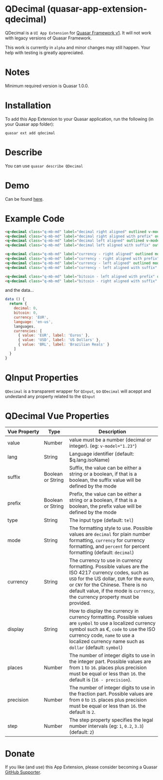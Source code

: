 QDecimal (quasar-app-extension-qdecimal)
===

QDecimal is a `UI App Extension` for [Quasar Framework v1](https://v1.quasar-framework.org/). It will not work with legacy versions of Quasar Framework.

This work is currently in `alpha` and minor changes may still happen. Your help with testing is greatly appreciated.

# Notes
Minimum required version is Quasar 1.0.0.

# Installation
To add this App Extension to your Quasar application, run the following (in your Quasar app folder):
```
quasar ext add qdecimal
```

# Describe
You can use `quasar describe QDecimal`

# Demo
Can be found [here](https://qdecimal.netlify.com/#/).

# Example Code
```html
<q-decimal class="q-mb-md" label="decimal right aligned" outlined v-model="decimal" input-style="text-align: right"></q-decimal>
<q-decimal class="q-mb-md" label="decimal right aligned with prefix" outlined v-model="decimal" input-style="text-align: right" prefix="Px"></q-decimal>
<q-decimal class="q-mb-md" label="decimal left aligned" outlined v-model="decimal"></q-decimal>
<q-decimal class="q-mb-md" label="decimal left aligned with suffix" outlined v-model="decimal" suffix="Sx"></q-decimal>

<q-decimal class="q-mb-md" label="currency - right aligned" outlined mode="currency" :currency="currency" v-model="decimal" input-style="text-align: right"></q-decimal>
<q-decimal class="q-mb-md" label="currency - right aligned with prefix" outlined mode="currency" :currency="currency" v-model="decimal" input-style="text-align: right" :prefix="true"></q-decimal>
<q-decimal class="q-mb-md" label="currency - left aligned" outlined mode="currency" :currency="currency" v-model="decimal"></q-decimal>
<q-decimal class="q-mb-md" label="currency - left aligned with suffix" outlined mode="currency" :currency="currency" v-model="decimal" :suffix="true"></q-decimal>

<q-decimal class="q-mb-md" label="bitcoin - left aligned with prefix" outlined v-model="bitcoin" :precision="8" prefix="₿"></q-decimal>
<q-decimal class="q-mb-md" label="bitcoin - right aligned with suffix" outlined v-model="bitcoin" :precision="8" input-style="text-align: right" suffix="₿"></q-decimal>
```
and the data...
```js
data () {
  return {
    decimal: 0,
    bitcoin: 0,
    currency: 'EUR',
    language: 'en-us',
    languages,
    currencies: [
      { value: 'EUR', label: 'Euros' },
      { value: 'USD', label: 'US Dollars' },
      { value: 'BRL', label: 'Brazilian Reals' }
    ]
  }
}
```

# QInput Properties

`QDecimal` is a transparent wrapper for `QInput`, so `QDecimal` will aceppt and undestand any property related to the `QInput`

# QDecimal Vue Properties
| Vue&nbsp;Property | Type	|  Description |
|---|---|---|
| value | Number | value must be a number (decimal or integer). (eg: `v-model="1.23"`) |
| lang | String | Language identifier (default: $q.lang.isoName) |
| suffix | Boolean or String | Suffix, the value can be either a string or a boolean, if that is a boolean, the suffix value will be defined by the mode |
| prefix | Boolean or String | Prefix, the value can be either a string or a boolean, if that is a boolean, the prefix value will be defined by the mode |
| type | String | The input type (default: `tel`) |
| mode | String | The formatting style to use. Possible values are `decimal` for plain number formatting, `currency` for currency formatting, and `percent` for percent formatting (default: `decimal`) |
| currency | String | The currency to use in currency formatting. Possible values are the ISO 4217 currency codes, such as `USD` for the US dollar, `EUR` for the euro, or `CNY` for the Chinese. There is no default value, if the mode is `currency`, the currency property must be provided. |
| display | String | How to display the currency in currency formatting. Possible values are `symbol` to use a localized currency symbol such as €, `code` to use the ISO currency code, `name` to use a localized currency name such as `dollar` (default: `symbol`) |
| places | Number | The number of integer digits to use in the integer part. Possible values are from `1` to `16`. places plus precision must be equal or less than `16`. the default is (`16 - precision`). |
| precision | Number | The number of integer digits to use in the fraction part. Possible values are from `0` to `15`. places plus precision must be equal or less than `16`. the default is `2`. |
| step | Number | The step property specifies the legal number intervals (eg: `1`, `0.2`, `3.3`) (default: `2`) |

# Donate
If you like (and use) this App Extension, please consider becoming a Quasar [GitHub Supporter](https://donate.quasar.dev).